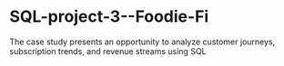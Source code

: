 # SQL-project-3--Foodie-Fi
The case study presents an opportunity to analyze customer journeys, subscription trends, and revenue streams  using SQL 
